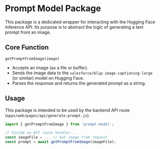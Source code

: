 # Prompt Model Package

This package is a dedicated wrapper for interacting with the Hugging Face Inference API. Its purpose is to abstract the logic of generating a text prompt from an image.

## Core Function

`getPromptFromImage(image)`

-   Accepts an image (as a file or buffer).
-   Sends the image data to the `salesforce/blip-image-captioning-large` (or similar) model on Hugging Face.
-   Parses the response and returns the generated prompt as a string.

## Usage

This package is intended to be used by the backend API route (`apps/web/pages/api/generate-prompt.js`).

```javascript
import { getPromptFromImage } from 'prompt-model';

// Inside an API route handler...
const imageFile = ... // Get image from request
const prompt = await getPromptFromImage(imageFile);
```